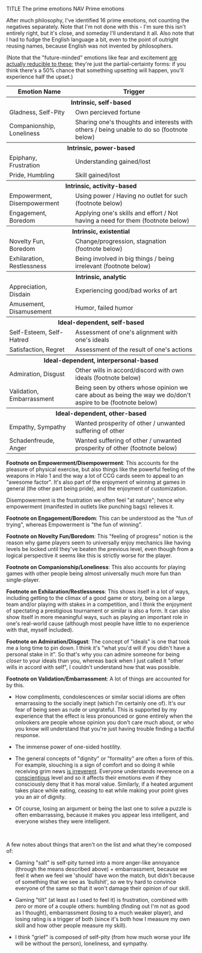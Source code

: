TITLE The prime emotions
NAV Prime emotions

<style>
th[colspan] {
	background-color: var(--codecolor);
}
</style>

After much philosophy, I've identified 16 prime emotions, not counting the negatives separately. Note that I'm not done with this - I'm sure this isn't entirely right, but it's close, and someday I'll understand it all. Also note that I had to fudge the English language a bit, even to the point of outright reusing names, because English was not invented by philosophers.

(Note that the "future-minded" emotions like fear and excitement [are actually reducible to these](misc_psychology); they're just the partial-certainty forms: if you think there's a 50% chance that something upsetting will happen, you'll experience half the upset.)

<table>
<tr>
<th>Emotion Name</th>
<th>Trigger</th>
</tr>
<tr><th colspan="2">Intrinsic, self-based</th></tr>
<tr>
<td>Gladness, Self-Pity</td>
<td>Own percieved fortune</td>
</tr>
<tr>
<td>Companionship, Loneliness</td>
<td>Sharing one's thoughts and interests with others / being unable to do so (footnote below)</td>
</tr>
<tr><th colspan="2">Intrinsic, power-based</th></tr>
<tr>
<td>Epiphany, Frustration</td>
<td>Understanding gained/lost</td>
</tr>
<tr>
<td>Pride, Humbling</td>
<td>Skill gained/lost</td>
</tr>
<tr><th colspan="2">Intrinsic, activity-based</th></tr>
<tr>
<td>Empowerment, Disempowerment</td>
<td>Using power / Having no outlet for such (footnote below)</td>
</tr>
<tr>
<td>Engagement, Boredom</td>
<td>Applying one's skills and effort / Not having a need for them (footnote below)</td>
</tr>
<tr><th colspan="2">Intrinsic, existential</th></tr>
<tr>
<td>Novelty Fun, Boredom</td>
<td>Change/progression, stagnation (footnote below)</td>
</tr>
<tr>
<td>Exhilaration, Restlessness</td>
<td>Being involved in big things / being irrelevant (footnote below)</td>
</tr>
<tr><th colspan="2">Intrinsic, analytic</th></tr>
<tr>
<td>Appreciation, Disdain</td>
<td>Experiencing good/bad works of art</td>
</tr>
<tr>
<td>Amusement, Disamusement</td>
<td>Humor, failed humor</td>
</tr>
<tr><th colspan="2">Ideal-dependent, self-based</th></tr>
<tr>
<td>Self-Esteem, Self-Hatred</td>
<td>Assessment of one's alignment with one's ideals</td>
</tr>
<tr>
<td>Satisfaction, Regret</td>
<td>Assessment of the result of one's actions</td>
</tr>
<tr><th colspan="2">Ideal-dependent, interpersonal-based</th></tr>
<tr>
<td>Admiration, Disgust</td>
<td>Other wills in accord/discord with own ideals (footnote below)</td>
</tr>
<tr>
<td>Validation, Embarrassment</td>
<td>Being seen by others whose opinion we care about as being the way we do/don't aspire to be (footnote below)</td>
</tr>
<tr><th colspan="2">Ideal-dependent, other-based</th></tr>
<tr>
<td>Empathy, Sympathy</td>
<td>Wanted prosperity of other / unwanted suffering of other</td>
</tr>
<tr>
<td>Schadenfreude, Anger</td>
<td>Wanted suffering of other / unwanted prosperity of other (footnote below)</td>
</tr>
</table>

**Footnote on Empowerment/Disempowerment**: This accounts for the pleasure of physical exercise, but also things like the powerful feeling of the weapons in Halo 1 and the way a lot of CCG cards seem to appeal to an "awesome factor". It's also part of the enjoyment of winning at games in general (the other part being pride), and the enjoyment of customization.

Disempowerment is the frustration we often feel "at nature"; hence why empowerment (manifested in outlets like punching bags) relieves it.

**Footnote on Engagement/Boredom**: This can be understood as the "fun of trying", whereas Empowerment is "the fun of winning".

**Footnote on Novelty Fun/Boredom**: This "feeling of progress" notion is the reason why game players seem to universally enjoy mechanics like having levels be locked until they've beaten the previous level, even though from a logical perspective it seems like this is strictly worse for the player.

**Footnote on Companionship/Loneliness**: This also accounts for playing games with other people being almost universally much more fun than single-player.

**Footnote on Exhilaration/Restlessness**: This shows itself in a lot of ways, including getting to the climax of a good game or story, being on a large team and/or playing with stakes in a competition, and I think the enjoyment of spectating a prestigious tournament or similar is also a form. It can also show itself in more meaningful ways, such as playing an important role in one's real-world cause (although most people have little to no experience with that, myself included).

**Footnote on Admiration/Disgust**: The concept of "ideals" is one that took me a long time to pin down. I think it's "what you'd will if you didn't have a personal stake in it". So that's why you can admire someone for being *closer* to your ideals than you, whereas back when I just called it "other wills in accord with self", I couldn't understand how that was possible.

**Footnote on Validation/Embarrassment**: A lot of things are accounted for by this.

* How compliments, condolescences or similar social idioms are often emarrassing to the socially inept (which I'm certainly one of). It's our fear of being seen as rude or ungrateful. This is supported by my experience that the effect is less pronounced or gone entirely when the onlookers are people whose opinion you don't care much about, or who you know will understand that you're just having trouble finding a tactful response.

* The immense power of one-sided hostility.

* The general concepts of "dignity" or "formality" are often a form of this. For example, slouching is a sign of comfort and so doing it while receiving grim news [is irreverent](impurity). Everyone understands reverence on a [conscientious](conscience) level and so it affects their emotions even if they consciously deny that it has moral value. Similarly, if a heated argument takes place while eating, ceasing to eat while making your point gives you an air of dignity.

* Of course, losing an argument or being the last one to solve a puzzle is often embarrassing, because it makes you appear less intelligent, and everyone wishes they were intelligent.

<br>

A few notes about things that aren't on the list and what they're composed of:

* Gaming "salt" is self-pity turned into a more anger-like annoyance (through the means described above) + embarrassment, because we feel it when we feel we 'should' have won the match, but didn't because of something that we see as 'bullshit', so we try hard to convince everyone of the same so that it won't damage their opinion of our skill.

* Gaming "tilt" (at least as I used to feel it) is frustration, combined with zero or more of a couple others: humbling (finding out I'm not as good as I thought), embarrassment (losing to a much weaker player), and losing rating is a trigger of both (since it's both how I measure my own skill and how other people measure my skill).

* I think "grief" is composed of self-pity (from how much worse your life will be without the person), loneliness, and sympathy.

